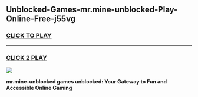 
## Unblocked-Games-mr.mine-unblocked-Play-Online-Free-j55vg
<h3>
<a href="https://premium76.site?title=mr.mine-unblocked&ref=26A">CLICK TO PLAY</a></h3>
<hr>

<h3>
<a href="https://premium76.site?title=mr.mine-unblocked&ref=26A">CLICK 2 PLAY</a>
  
</h3>

<a href="https://premium76.site?title=mr.mine-unblocked&ref=26A"><img src="https://clearcache.store/games.png"></a>


**mr.mine-unblocked games unblocked: Your Gateway to Fun and Accessible Online Gaming**
